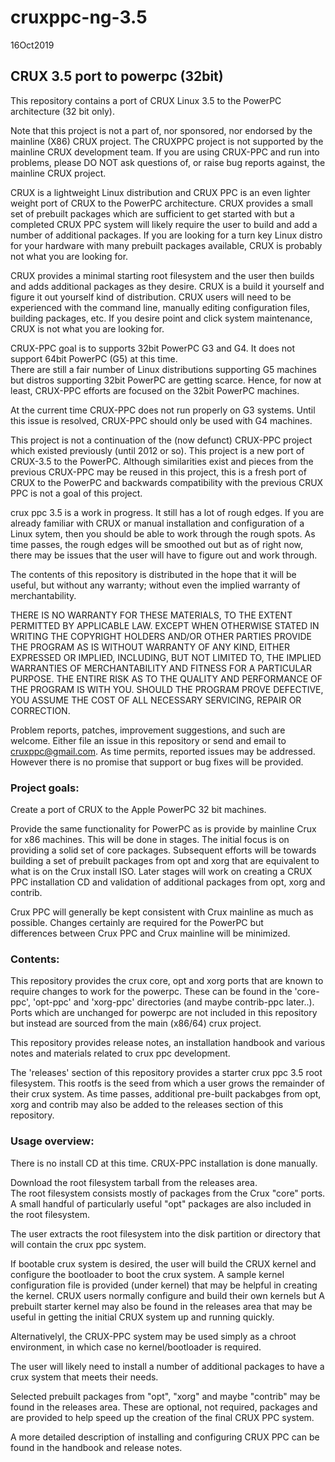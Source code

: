 # cruxppc-ng-3.5

16Oct2019

## CRUX 3.5 port to powerpc (32bit)

  This repository contains a port of CRUX Linux 3.5 to the PowerPC architecture (32 bit only).   

  Note that this project is not a part of, nor sponsored, nor endorsed by the mainline (X86) CRUX project.  The CRUXPPC project is not supported by the mainline CRUX
development team.   If you are using CRUX-PPC and run into problems, please DO NOT ask questions of, or raise bug reports against, the mainline CRUX project.  

  CRUX is a lightweight Linux distribution and CRUX PPC is an even lighter weight port of CRUX to the PowerPC architecture.   CRUX provides 
  a small set of prebuilt packages which are sufficient to get started with but a completed CRUX PPC system will likely require the user to
  build and add a number of additional packages. If you are 
  looking for a turn key Linux distro for your hardware with many prebuilt packages available, CRUX is probably not what you are looking for.   
  
  CRUX provides a minimal starting root filesystem and the user then builds and adds additional packages as they desire.   CRUX is a build it yourself and 
  figure it out yourself kind of distribution.   CRUX users will need to be experienced with the command line, manually editing configuration files,
  building packages, etc.   If you desire point and click system maintenance, CRUX is not what you are looking for.

  CRUX-PPC goal is to supports 32bit PowerPC G3 and G4.   It does not support 64bit PowerPC (G5) at this time.   
There are still a fair number of Linux distributions supporting G5 machines but distros 
supporting 32bit PowerPC are getting scarce.  Hence, for now at least, CRUX-PPC efforts are focused on the 32bit PowerPC machines.   

  At the current time CRUX-PPC does not run properly on G3 systems.   Until this issue is resolved, CRUX-PPC should only be used with
G4 machines.

  This project is not a continuation of the (now defunct) CRUX-PPC project which existed previously (until 2012 or so).   This project is a 
  new port of CRUX-3.5 to the PowerPC.  Although similarities exist and pieces from the previous CRUX-PPC may be reused in this project, this is a
  fresh port of CRUX to the PowerPC and backwards compatibility with the previous CRUX PPC is not a goal of this project.

  crux ppc 3.5 is a work in progress.  It still has a lot of rough edges.
If you are already familiar with CRUX or manual installation and configuration
of a Linux sytem, then you should be able to work through the rough spots.
As time passes, the rough edges will be smoothed out but as of right now,
there may be issues that the user will have to figure out and work through.

The contents of this repository is distributed in the hope that it will 
be useful, but without any warranty; without even the implied 
warranty of merchantability.

THERE IS NO WARRANTY FOR THESE MATERIALS, TO THE EXTENT PERMITTED BY
APPLICABLE LAW. EXCEPT WHEN OTHERWISE STATED IN WRITING THE COPYRIGHT
HOLDERS AND/OR OTHER PARTIES PROVIDE THE PROGRAM AS IS WITHOUT
WARRANTY OF ANY KIND, EITHER EXPRESSED OR IMPLIED, INCLUDING, BUT NOT
LIMITED TO, THE IMPLIED WARRANTIES OF MERCHANTABILITY AND FITNESS FOR A
PARTICULAR PURPOSE. THE ENTIRE RISK AS TO THE QUALITY AND PERFORMANCE OF
THE PROGRAM IS WITH YOU. SHOULD THE PROGRAM PROVE DEFECTIVE, YOU ASSUME
THE COST OF ALL NECESSARY SERVICING, REPAIR OR CORRECTION.

Problem reports, patches, improvement suggestions, and such are welcome.   Either file an 
issue in this repository or send and email to cruxppc@gmail.com.  As time permits, reported
issues may be addressed.  However there is no promise that support or bug fixes will be
provided.


### Project goals:

   Create a port of CRUX to the Apple PowerPC 32 bit machines.   

   Provide the same functionality for PowerPC as is provide by mainline Crux for x86 machines.   This will be done in stages.   The initial focus is
on providing a solid set of core packages.   Subsequent efforts will be towards building a set of prebuilt packages from opt and xorg that are
equivalent to what is on the Crux install ISO.   Later stages will work on creating a CRUX PPC installation CD and validation of additional 
packages from opt, xorg and contrib.

   Crux PPC will generally be kept consistent with Crux mainline as much 
as possible.   Changes certainly are required for the PowerPC but  
differences between Crux PPC and Crux mainline will be minimized.

### Contents:

  This repository provides the crux core, opt and xorg ports that are
known to require changes to work for the powerpc.  These can be found 
in the 'core-ppc', 'opt-ppc' and 'xorg-ppc' directories (and maybe
contrib-ppc later..).  Ports which are unchanged for powerpc are not 
included in this repository but instead are sourced from the main (x86/64) crux project.

  This repository provides release notes, an installation handbook
and various notes and materials related to crux ppc development.

  The 'releases' section of this repository provides a starter 
crux ppc 3.5 root filesystem.  This rootfs is the seed from which a user
grows the remainder of their crux system.   As time passes, additional pre-built
packabges from opt, xorg and contrib may also be added to the releases
section of this repository.


### Usage overview:

  There is no install CD at this time.   CRUX-PPC installation is done 
  manually.

  Download the root filesystem tarball from the releases area.  
  The root filesystem consists mostly of packages from the Crux 
  "core" ports.  A small handful of particularly useful "opt" 
  packages are also included in the root filesystem.

  The user extracts the root filesystem into the disk partition or 
  directory that will contain the crux ppc system.

  If bootable crux system is desired, the user will build the CRUX kernel 
  and configure the bootloader to boot the crux system.   A sample 
  kernel configuration file is provided (under kernel) that may be 
  helpful in creating the kernel.   CRUX users normally configure and
  build their own kernels but A prebuilt starter kernel may
  also be found in the releases area that may be useful in getting
  the initial CRUX system up and running quickly.
  
  Alternativelyl, the CRUX-PPC system may be used simply as a 
  chroot environment, in which case no kernel/bootloader is required.

  The user will likely need to install a number of additional packages to have 
  a crux system that meets their needs.

  Selected prebuilt packages from "opt", "xorg" and maybe "contrib" 
  may be found in the releases area.   These are optional, not required,
  packages and are provided to help speed up the creation of the final
  CRUX PPC system.

  A more detailed description of installing and configuring CRUX PPC can be
  found in the handbook and release notes.


